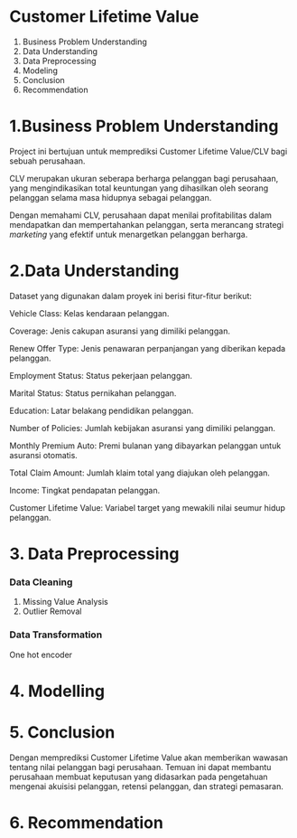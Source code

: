 # Customer Lifetime Value

1. Business Problem Understanding
2. Data Understanding
3. Data Preprocessing
4. Modeling
5. Conclusion
6. Recommendation

# 1.Business Problem Understanding

Project ini bertujuan untuk memprediksi Customer Lifetime Value/CLV bagi sebuah perusahaan.

CLV merupakan ukuran seberapa berharga pelanggan bagi perusahaan, yang mengindikasikan total keuntungan yang dihasilkan oleh seorang pelanggan selama masa hidupnya sebagai pelanggan.

Dengan memahami CLV, perusahaan dapat menilai profitabilitas dalam mendapatkan dan mempertahankan pelanggan, serta merancang strategi *marketing* yang efektif untuk menargetkan pelanggan berharga.

# 2.Data Understanding

Dataset yang digunakan dalam proyek ini berisi fitur-fitur berikut:

Vehicle Class: Kelas kendaraan pelanggan.

Coverage: Jenis cakupan asuransi yang dimiliki pelanggan.

Renew Offer Type: Jenis penawaran perpanjangan yang diberikan kepada pelanggan.

Employment Status: Status pekerjaan pelanggan.

Marital Status: Status pernikahan pelanggan.

Education: Latar belakang pendidikan pelanggan.

Number of Policies: Jumlah kebijakan asuransi yang dimiliki pelanggan.

Monthly Premium Auto:  Premi bulanan yang dibayarkan pelanggan untuk asuransi otomatis.

Total Claim Amount:  Jumlah klaim total yang diajukan oleh pelanggan.

Income: Tingkat pendapatan pelanggan.

Customer Lifetime Value:  Variabel target yang mewakili nilai seumur hidup pelanggan.

# 3. Data Preprocessing

### Data Cleaning
1. Missing Value Analysis
2. Outlier Removal

### Data Transformation
One hot encoder

# 4. Modelling

# 5. Conclusion
Dengan memprediksi Customer Lifetime Value akan memberikan wawasan tentang nilai pelanggan bagi perusahaan. Temuan ini dapat membantu perusahaan membuat keputusan yang didasarkan pada pengetahuan mengenai akuisisi pelanggan, retensi pelanggan, dan strategi pemasaran.

# 6. Recommendation
